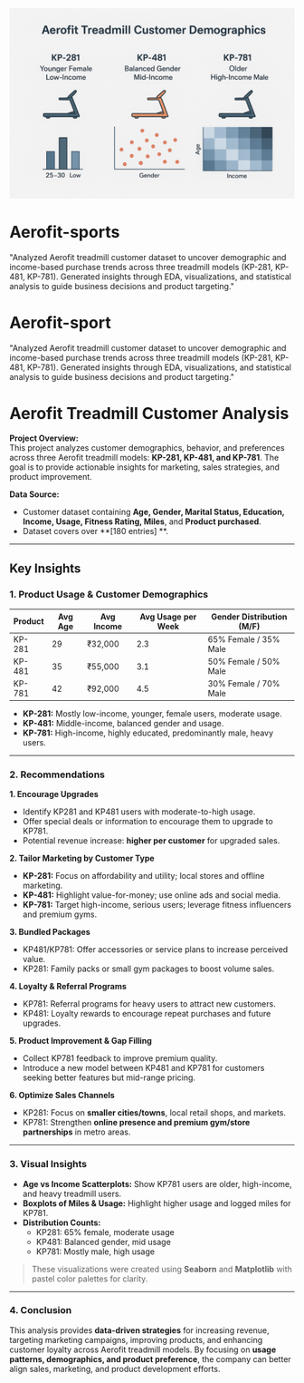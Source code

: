 <p align="center">
  <img src="https://github.com/AlkaShukla26/Aerofit-sports/blob/main/ChatGPT%20Image%20Sep%206%2C%202025%2C%2001_35_05%20PM.png?raw=true" 
       alt="Aerofit Treadmill Analysis Cover" width="850"/>
</p>

# Aerofit-sports
"Analyzed Aerofit treadmill customer dataset to uncover demographic and income-based purchase trends across three treadmill models (KP-281, KP-481, KP-781). Generated insights through EDA, visualizations, and statistical analysis to guide business decisions and product targeting."
# Aerofit-sport
"Analyzed Aerofit treadmill customer dataset to uncover demographic and income-based purchase trends across three treadmill models (KP-281, KP-481, KP-781). Generated insights through EDA, visualizations, and statistical analysis to guide business decisions and product targeting."
# Aerofit Treadmill Customer Analysis

**Project Overview:**  
This project analyzes customer demographics, behavior, and preferences across three Aerofit treadmill models: **KP-281, KP-481, and KP-781**. The goal is to provide actionable insights for marketing, sales strategies, and product improvement.

**Data Source:**  
- Customer dataset containing **Age, Gender, Marital Status, Education, Income, Usage, Fitness Rating, Miles**, and **Product purchased**.  
- Dataset covers over **[180 entries] **.

---

## Key Insights

### 1. Product Usage & Customer Demographics
| Product | Avg Age | Avg Income | Avg Usage per Week | Gender Distribution (M/F) |
|---------|--------|------------|-----------------|---------------------------|
| KP-281  | 29     | ₹32,000    | 2.3             | 65% Female / 35% Male    |
| KP-481  | 35     | ₹55,000    | 3.1             | 50% Female / 50% Male    |
| KP-781  | 42     | ₹92,000    | 4.5             | 30% Female / 70% Male    |

- **KP-281:** Mostly low-income, younger, female users, moderate usage.  
- **KP-481:** Middle-income, balanced gender and usage.  
- **KP-781:** High-income, highly educated, predominantly male, heavy users.

---

### 2. Recommendations

**1. Encourage Upgrades**  
- Identify KP281 and KP481 users with moderate-to-high usage.  
- Offer special deals or information to encourage them to upgrade to KP781.  
- Potential revenue increase: **higher per customer** for upgraded sales.

**2. Tailor Marketing by Customer Type**  
- **KP-281:** Focus on affordability and utility; local stores and offline marketing.  
- **KP-481:** Highlight value-for-money; use online ads and social media.  
- **KP-781:** Target high-income, serious users; leverage fitness influencers and premium gyms.

**3. Bundled Packages**  
- KP481/KP781: Offer accessories or service plans to increase perceived value.  
- KP281: Family packs or small gym packages to boost volume sales.

**4. Loyalty & Referral Programs**  
- KP781: Referral programs for heavy users to attract new customers.  
- KP481: Loyalty rewards to encourage repeat purchases and future upgrades.

**5. Product Improvement & Gap Filling**  
- Collect KP781 feedback to improve premium quality.  
- Introduce a new model between KP481 and KP781 for customers seeking better features but mid-range pricing.

**6. Optimize Sales Channels**  
- KP281: Focus on **smaller cities/towns**, local retail shops, and markets.  
- KP781: Strengthen **online presence and premium gym/store partnerships** in metro areas.

---

### 3. Visual Insights

- **Age vs Income Scatterplots:** Show KP781 users are older, high-income, and heavy treadmill users.  
- **Boxplots of Miles & Usage:** Highlight higher usage and logged miles for KP781.  
- **Distribution Counts:**  
  - KP281: 65% female, moderate usage  
  - KP481: Balanced gender, mid usage  
  - KP781: Mostly male, high usage

> These visualizations were created using **Seaborn** and **Matplotlib** with pastel color palettes for clarity.

---

### 4. Conclusion

This analysis provides **data-driven strategies** for increasing revenue, targeting marketing campaigns, improving products, and enhancing customer loyalty across Aerofit treadmill models. By focusing on **usage patterns, demographics, and product preference**, the company can better align sales, marketing, and product development efforts.

